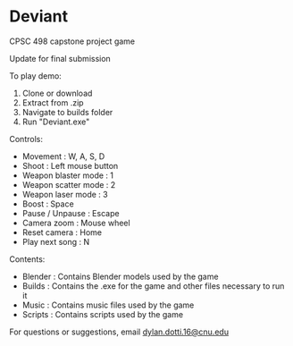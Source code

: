 # Deviant

CPSC 498 capstone project game

Update for final submission

To play demo:
1. Clone or download
2. Extract from .zip
3. Navigate to builds folder
4. Run "Deviant.exe"

Controls:
- Movement : W, A, S, D
- Shoot : Left mouse button
- Weapon blaster mode : 1
- Weapon scatter mode : 2
- Weapon laser mode : 3
- Boost : Space
- Pause / Unpause : Escape
- Camera zoom : Mouse wheel
- Reset camera : Home
- Play next song : N

Contents:
- Blender : Contains Blender models used by the game
- Builds : Contains the .exe for the game and other files necessary to run it
- Music : Contains music files used by the game
- Scripts : Contains scripts used by the game 

For questions or suggestions, email dylan.dotti.16@cnu.edu

